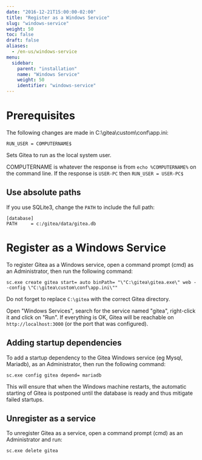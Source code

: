```yaml
---
date: "2016-12-21T15:00:00-02:00"
title: "Register as a Windows Service"
slug: "windows-service"
weight: 50
toc: false
draft: false
aliases:
  - /en-us/windows-service
menu:
  sidebar:
    parent: "installation"
    name: "Windows Service"
    weight: 50
    identifier: "windows-service"
---
```


# Prerequisites

The following changes are made in C:\gitea\custom\conf\app.ini:

```
RUN_USER = COMPUTERNAME$
```

Sets Gitea to run as the local system user.

COMPUTERNAME is whatever the response is from `echo %COMPUTERNAME%` on the command line. If the response is `USER-PC` then `RUN_USER = USER-PC$`

## Use absolute paths

If you use SQLite3, change the `PATH` to include the full path:

```
[database]
PATH     = c:/gitea/data/gitea.db
```

# Register as a Windows Service

To register Gitea as a Windows service, open a command prompt (cmd) as an Administrator,
then run the following command:

```
sc.exe create gitea start= auto binPath= "\"C:\gitea\gitea.exe\" web --config \"C:\gitea\custom\conf\app.ini\""
```

Do not forget to replace `C:\gitea` with the correct Gitea directory.

Open "Windows Services", search for the service named "gitea", right-click it and click on
"Run". If everything is OK, Gitea will be reachable on `http://localhost:3000` (or the port
that was configured).

## Adding startup dependencies

To add a startup dependency to the Gitea Windows service (eg Mysql, Mariadb), as an Administrator, then run the following command:

```
sc.exe config gitea depend= mariadb
```

This will ensure that when the Windows machine restarts, the automatic starting of Gitea is postponed until the database is ready and thus mitigate failed startups.

## Unregister as a service

To unregister Gitea as a service, open a command prompt (cmd) as an Administrator and run:

```
sc.exe delete gitea
```
